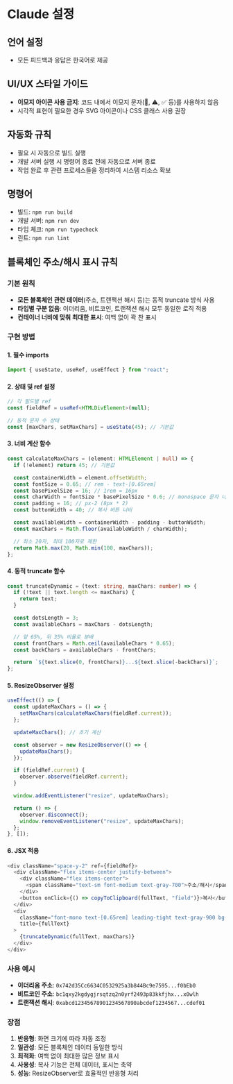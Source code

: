 # Claude 설정

## 언어 설정

- 모든 피드백과 응답은 한국어로 제공

## UI/UX 스타일 가이드

- **이모지 아이콘 사용 금지**: 코드 내에서 이모지 문자(🚀, ⚠️, ✅ 등)를 사용하지 않음
- 시각적 표현이 필요한 경우 SVG 아이콘이나 CSS 클래스 사용 권장

## 자동화 규칙

- 필요 시 자동으로 빌드 실행
- 개발 서버 실행 시 명령어 종료 전에 자동으로 서버 종료
- 작업 완료 후 관련 프로세스들을 정리하여 시스템 리소스 확보

## 명령어

- 빌드: `npm run build`
- 개발 서버: `npm run dev`
- 타입 체크: `npm run typecheck`
- 린트: `npm run lint`

## 블록체인 주소/해시 표시 규칙

### 기본 원칙

- **모든 블록체인 관련 데이터**(주소, 트랜잭션 해시 등)는 동적 truncate 방식 사용
- **타입별 구분 없음**: 이더리움, 비트코인, 트랜잭션 해시 모두 동일한 로직 적용
- **컨테이너 너비에 맞춰 최대한 표시**: 여백 없이 꽉 찬 표시

### 구현 방법

#### 1. 필수 imports

```typescript
import { useState, useRef, useEffect } from "react";
```

#### 2. 상태 및 ref 설정

```typescript
// 각 필드별 ref
const fieldRef = useRef<HTMLDivElement>(null);

// 동적 문자 수 상태
const [maxChars, setMaxChars] = useState(45); // 기본값
```

#### 3. 너비 계산 함수

```typescript
const calculateMaxChars = (element: HTMLElement | null) => {
  if (!element) return 45; // 기본값

  const containerWidth = element.offsetWidth;
  const fontSize = 0.65; // rem - text-[0.65rem]
  const basePixelSize = 16; // 1rem = 16px
  const charWidth = fontSize * basePixelSize * 0.6; // monospace 문자 너비
  const padding = 16; // px-2 (8px * 2)
  const buttonWidth = 40; // 복사 버튼 너비

  const availableWidth = containerWidth - padding - buttonWidth;
  const maxChars = Math.floor(availableWidth / charWidth);

  // 최소 20자, 최대 100자로 제한
  return Math.max(20, Math.min(100, maxChars));
};
```

#### 4. 동적 truncate 함수

```typescript
const truncateDynamic = (text: string, maxChars: number) => {
  if (!text || text.length <= maxChars) {
    return text;
  }

  const dotsLength = 3;
  const availableChars = maxChars - dotsLength;

  // 앞 65%, 뒤 35% 비율로 분배
  const frontChars = Math.ceil(availableChars * 0.65);
  const backChars = availableChars - frontChars;

  return `${text.slice(0, frontChars)}...${text.slice(-backChars)}`;
};
```

#### 5. ResizeObserver 설정

```typescript
useEffect(() => {
  const updateMaxChars = () => {
    setMaxChars(calculateMaxChars(fieldRef.current));
  };

  updateMaxChars(); // 초기 계산

  const observer = new ResizeObserver(() => {
    updateMaxChars();
  });

  if (fieldRef.current) {
    observer.observe(fieldRef.current);
  }

  window.addEventListener("resize", updateMaxChars);

  return () => {
    observer.disconnect();
    window.removeEventListener("resize", updateMaxChars);
  };
}, []);
```

#### 6. JSX 적용

```typescript
<div className="space-y-2" ref={fieldRef}>
  <div className="flex items-center justify-between">
    <div className="flex items-center">
      <span className="text-sm font-medium text-gray-700">주소/해시</span>
    </div>
    <button onClick={() => copyToClipboard(fullText, "field")}>복사</button>
  </div>
  <div
    className="font-mono text-[0.65rem] leading-tight text-gray-900 bg-white px-2 py-1.5 rounded border break-all"
    title={fullText}
  >
    {truncateDynamic(fullText, maxChars)}
  </div>
</div>
```

### 사용 예시

- **이더리움 주소**: `0x742d35Cc6634C0532925a3b844Bc9e7595...f0bEb0`
- **비트코인 주소**: `bc1qxy2kgdygjrsqtzq2n0yrf2493p83kkfjhx...x0wlh`
- **트랜잭션 해시**: `0xabcd12345678901234567890abcdef1234567...cdef01`

### 장점

1. **반응형**: 화면 크기에 따라 자동 조정
2. **일관성**: 모든 블록체인 데이터 동일한 방식
3. **최적화**: 여백 없이 최대한 많은 정보 표시
4. **사용성**: 복사 기능은 전체 데이터, 표시는 축약
5. **성능**: ResizeObserver로 효율적인 반응형 처리
